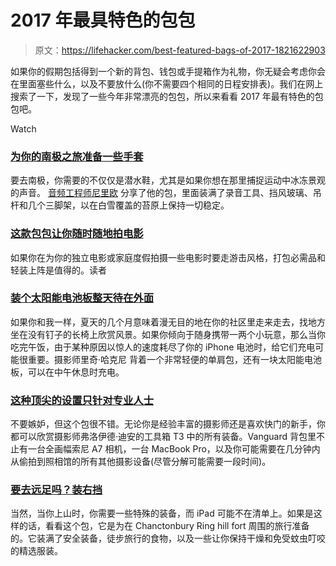 # 2017 年最具特色的包包

> 原文：<https://lifehacker.com/best-featured-bags-of-2017-1821622903>

如果你的假期包括得到一个新的背包、钱包或手提箱作为礼物，你无疑会考虑你会在里面塞些什么，以及不要放什么(你不需要四个相同的日程安排表)。我们在网上搜索了一下，发现了一些今年非常漂亮的包包，所以来看看 2017 年最有特色的包包吧。

Watch

### [**为你的南极之旅准备一些手套**](https://lifehacker.com/the-antarctica-proof-audio-recording-bag-1793010830#_ga=2.122377675.1593523345.1514477188-70070073.1512998625)

要去南极，你需要的不仅仅是潜水鞋，尤其是如果你想在那里捕捉运动中冰冻景观的声音。 [音频工程师尼里欧](http://everydaycarry.com/professions/278/sound-engineer) 分享了他的包，里面装满了录音工具、挡风玻璃、吊杆和几个三脚架，以在白雪覆盖的苔原上保持一切稳定。

### [**这款包包让你随时随地拍电影**](https://lifehacker.com/the-mobile-filmmakers-bag-1792042743#_ga=2.122377675.1593523345.1514477188-70070073.1512998625)

如果你在为你的独立电影或家庭度假拍摄一些电影时要走游击风格，打包必需品和轻装上阵是值得的。读者

### [**装个太阳能电池板整天待在外面**](https://lifehacker.com/stay-out-all-day-with-this-solar-friendly-shoulder-bag-1800825716#_ga=2.12802167.1593523345.1514477188-70070073.1512998625)

如果你和我一样，夏天的几个月意味着漫无目的地在你的社区里走来走去，找地方坐在没有钉子的长椅上欣赏风景。如果你倾向于随身携带一两个小玩意，那么当你吃完午饭，由于某种原因以惊人的速度耗尽了你的 iPhone 电池时，给它们充电可能很重要。摄影师里奇·哈克尼 背着一个非常轻便的单肩包，还有一块太阳能电池板，可以在中午休息时充电。

### [**这种顶尖的设置只针对专业人士**](https://lifehacker.com/here-s-what-a-photo-pro-brings-in-his-backpack-1819362864#_ga=2.12802167.1593523345.1514477188-70070073.1512998625)

不要嫉妒，但这个包很不错。无论你是经验丰富的摄影师还是喜欢快门的新手，你都可以欣赏摄影师弗洛伊德·迪安的工具箱 T3 中的所有装备。Vanguard 背包里不止有一台全画幅索尼 A7 相机，一台 MacBook Pro，以及你可能需要在几分钟内从偷拍到照相馆的所有其他摄影设备(尽管分解可能需要一段时间)。

### [**要去远足吗？装右挡**](https://lifehacker.com/the-chanctonbury-ring-hike-bag-1796637908#_ga=2.12802167.1593523345.1514477188-70070073.1512998625)

当然，当你上山时，你需要一些特殊的装备，而 iPad 可能不在清单上。如果是这样的话，看看这个包，它是为在 Chanctonbury Ring hill fort 周围的旅行准备的。它装满了安全装备，徒步旅行的食物，以及一些让你保持干燥和免受蚊虫叮咬的精选服装。